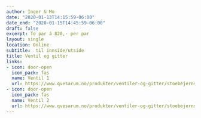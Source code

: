 ```yaml
---
author: Inger & Mo
date: "2020-01-13T14:15:59-06:00"
date_end: "2020-01-15T14:45:59-06:00"
draft: false
excerpt: To par á 820,- per par 
layout: single
location: Online
subtitle:  til innside/utside 
title: Ventil og gitter
links:
- icon: door-open
  icon_pack: fas
  name: Ventil 1
  url: https://www.qvesarum.no/produkter/ventiler-og-gitter/stoebejernsventiler/ventilgitter-120-x-120-mm/
- icon: door-open
  icon_pack: fas
  name: Ventil 2
  url: https://www.qvesarum.no/produkter/ventiler-og-gitter/stoebejernsventiler/svingventil-110-mm-med-stuss/
---
```


